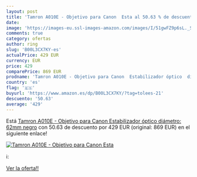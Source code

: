 ```yaml
---
layout: post
title: 'Tamron A010E - Objetivo para Canon  Esta al 50.63 % de descuento'
date: 
image: 'https://images-eu.ssl-images-amazon.com/images/I/51gwFZ9p6sL._SL200_.jpg'
comments: true
category: ofertas
author: ring
slug: 'B00L3CX7KY-es'
actualPrice: 429 EUR
currency: EUR
price: 429
comparePrice: 869 EUR
prodname: 'Tamron A010E - Objetivo para Canon  Estabilizador óptico  diámetro: 62mm   negro'
country: 'es'
flag: '🇪🇸'
buyurl: 'https://www.amazon.es/dp/B00L3CX7KY/?tag=tolees-21'
descuento: '50.63'
average: '429'
---
```


Está [Tamron A010E - Objetivo para Canon  Estabilizador óptico  diámetro: 62mm   negro](https://www.amazon.es/dp/B00L3CX7KY/?tag=tolees-21) con 50.63 de descuento por 429 EUR (original: 869 EUR) en el siguiente enlace!

[![Tamron A010E - Objetivo para Canon  Esta](https://images-eu.ssl-images-amazon.com/images/I/51gwFZ9p6sL._SL200_.jpg)](https://www.amazon.es/dp/B00L3CX7KY/?tag=tolees-21)

ℹ️:


[Ver la oferta!!](https://www.amazon.es/dp/B00L3CX7KY/?tag=tolees-21)
